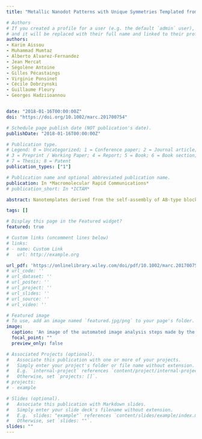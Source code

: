 ```yaml
---
title: "Metallic Nanodot Patterns with Unique Symmetries Templated from ABC Triblock Terpolymer Networks."

# Authors
# If you created a profile for a user (e.g. the default `admin` user), write the username (folder name) here 
# and it will be replaced with their full name and linked to their profile.
authors:
- Karim Aissou
- Muhammad Mumtaz
- Alberto Alvarez-Fernandez
- Jean Mercat
- Ségolène Antoine
- Gilles Pécastaings
- Virginie Ponsinet
- Cécile Dobrzynski
- Guillaume Fleury
- Georges Hadziioannou


date: "2018-01-16T00:00:00Z"
doi: "https://doi.org/10.1002/marc.201700754"

# Schedule page publish date (NOT publication's date).
publishDate: "2018-01-16T00:00:00Z"

# Publication type.
# Legend: 0 = Uncategorized; 1 = Conference paper; 2 = Journal article;
# 3 = Preprint / Working Paper; 4 = Report; 5 = Book; 6 = Book section;
# 7 = Thesis; 8 = Patent
publication_types: ["1"]

# Publication name and optional abbreviated publication name.
publication: In *Macromolecular Rapid Communications*
# publication_short: In *ICTAM*

abstract: Nanotemplates derived from the self‐assembly of AB‐type block copolymers provide an elegant route to achieve well‐defined metallic dot arrays, even if the variety of pattern symmetries is restricted due to the limited number of structures offered by microphase separated diblock copolymers. A strategy that relies on the use of complex network structures accessible through the self‐assembly of linear ABC‐type terpolymers is presented for the formation of metallic nanodots arrays with “outside‐the‐box” symmetries. Patterned templates formed by the cubic Q214 and orthorhombic O70 network structures are used as excellent platforms to build well‐ordered gold nanodot arrays with unique p3m1 and p2 symmetries, respectively. A simple yet efficient blending strategy is used to tune the critical dimensions of the p3m1 pattern while laterally ordered gold nanodot arrays are also demonstrated through a directed self‐assembly approach. Such highly ordered gold nanodots with tunable particle dimensions and array periods, enabling the control of their plasmonic responses, are attractive probes for biological imaging.

tags: []

# Display this page in the Featured widget?
featured: true

# Custom links (uncomment lines below)
# links:
# - name: Custom Link
#   url: http://example.org

url_pdf: 'https://onlinelibrary.wiley.com/doi/pdf/10.1002/marc.201700754?casa_token=wjbyuAJJs2YAAAAA:oCFVL22fh5tpmTYXlX6pAkenv2pG0AoqVmbS-bktwTzyn4qVmc8Ffx0eb2cN7-Pbs513IEHkNt8GNA'
# url_code: ''
# url_dataset: ''
# url_poster: ''
# url_project: ''
# url_slides: ''
# url_source: ''
# url_video: ''

# Featured image
# To use, add an image named `featured.jpg/png` to your page's folder. 
image:
  caption: 'An image of the automated image analysis steps made by the software that I made for this work.'
  focal_point: ""
  preview_only: false

# Associated Projects (optional).
#   Associate this publication with one or more of your projects.
#   Simply enter your project's folder or file name without extension.
#   E.g. `internal-project` references `content/project/internal-project/index.md`.
#   Otherwise, set `projects: []`.
# projects:
# - example

# Slides (optional).
#   Associate this publication with Markdown slides.
#   Simply enter your slide deck's filename without extension.
#   E.g. `slides: "example"` references `content/slides/example/index.md`.
#   Otherwise, set `slides: ""`.
slides: ""
---
```

